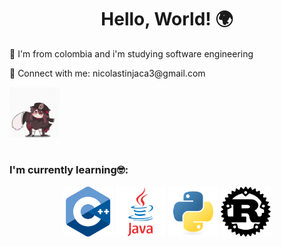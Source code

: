 <div align="center">
  <h1>Hello, World! 🌍</h1>
</div>

<p>🐳 I'm from colombia and i'm studying software engineering</p>

<p>🤝 Connect with me: nicolastinjaca3@gmail.com</p>

<img src="https://github.com/NickGow295/NickGow295/blob/main/hu-tao-ghost.gif" alt="hu-tao" height="80px">



<h1></h1>

<h3>I'm currently learning🤓:</h3>
<div align="center">
  <img src="https://github.com/devicons/devicon/blob/master/icons/cplusplus/cplusplus-original.svg" alt="C++" height="80px">
  <img src="https://github.com/devicons/devicon/blob/master/icons/java/java-original-wordmark.svg" alt="Java" height="80px">
  <img src="https://github.com/devicons/devicon/blob/master/icons/python/python-original.svg" alt="Python" height="80px">
  <img src="https://github.com/devicons/devicon/blob/master/icons/rust/rust-original.svg" alt="Rust" height="80px">
</div>




